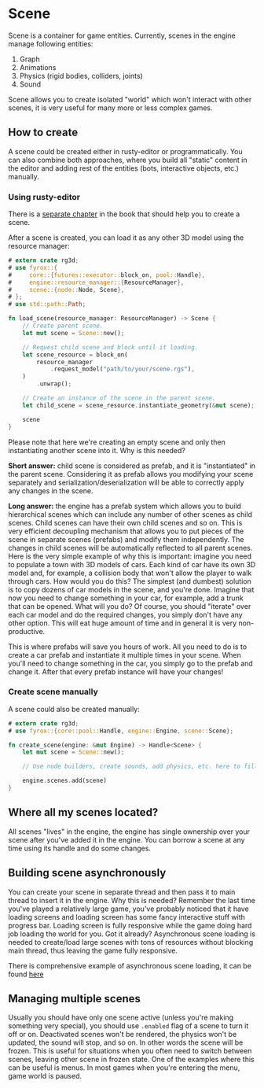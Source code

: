 # Scene 

Scene is a container for game entities. Currently, scenes in the engine manage following entities:

1) Graph
2) Animations
3) Physics (rigid bodies, colliders, joints)
4) Sound 

Scene allows you to create isolated "world" which won't interact with other scenes, it is very useful for many
more or less complex games.

## How to create

A scene could be created either in rusty-editor or programmatically. You can also combine both approaches, where
you build all "static" content in the editor and adding rest of the entities (bots, interactive objects, etc.)
manually.

### Using rusty-editor

There is a [separate chapter](../../rusty-editor/introduction.md) in the book that should help you to create a scene.

After a scene is created, you can load it as any other 3D model using the resource manager:

```rust
# extern crate rg3d;
# use fyrox::{
#     core::{futures::executor::block_on, pool::Handle},
#     engine::resource_manager::{ResourceManager},
#     scene::{node::Node, Scene},
# };
# use std::path::Path;

fn load_scene(resource_manager: ResourceManager) -> Scene {
    // Create parent scene.
    let mut scene = Scene::new();

    // Request child scene and block until it loading.
    let scene_resource = block_on(
        resource_manager
            .request_model("path/to/your/scene.rgs"),
    )
        .unwrap();

    // Create an instance of the scene in the parent scene.
    let child_scene = scene_resource.instantiate_geometry(&mut scene);

    scene
}
```

Please note that here we're creating an empty scene and only then instantiating another scene into it. Why is this
needed? 

**Short answer:** child scene is considered as prefab, and it is "instantiated" in the parent scene. Considering 
it as prefab allows you modifying your scene separately and serialization/deserialization will be able to correctly
apply any changes in the scene.

**Long answer:** the engine has a prefab system which allows you to build hierarchical scenes which can include any
number of other scenes as child scenes. Child scenes can have their own child scenes and so on. This is very 
efficient decoupling mechanism that allows you to put pieces of the scene in separate scenes (prefabs) and modify
them independently. The changes in child scenes will be automatically reflected to all parent scenes. Here is the
very simple example of why this is important: imagine you need to populate a town with 3D models of cars. Each
kind of car have its own 3D model and, for example, a collision body that won't allow the player to walk through
cars. How would you do this? The simplest (and dumbest) solution is to copy dozens of car models in the scene, and
you're done. Imagine that now you need to change something in your car, for example, add a trunk that can be opened.
What will you do? Of course, you should "iterate" over each car model and do the required changes, you simply don't have
any other option. This will eat huge amount of time and in general it is very non-productive.  

This is where prefabs will save you hours of work. All you need to do is to create a car prefab and instantiate it
multiple times in your scene. When you'll need to change something in the car, you simply go to the prefab and change
it. After that every prefab instance will have your changes!

### Create scene manually

A scene could also be created manually:

```rust
# extern crate rg3d;
# use fyrox::{core::pool::Handle, engine::Engine, scene::Scene};

fn create_scene(engine: &mut Engine) -> Handle<Scene> {
    let mut scene = Scene::new();

    // Use node builders, create sounds, add physics, etc. here to fill the scene.

    engine.scenes.add(scene)
}
```

## Where all my scenes located?

All scenes "lives" in the engine, the engine has single ownership over your scene after you've added it in the engine.
You can borrow a scene at any time using its handle and do some changes.

## Building scene asynchronously 

You can create your scene in separate thread and then pass it to main thread to insert it in the engine. Why this 
is needed? Remember the last time you've played a relatively large game, you've probably noticed that it have 
loading screens and loading screen has some fancy interactive stuff with progress bar. Loading screen is fully 
responsive while the game doing hard job loading the world for you. Got it already? Asynchronous scene loading is
needed to create/load large scenes with tons of resources without blocking main thread, thus leaving the game 
fully responsive. 

There is comprehensive example of asynchronous scene loading, it can be found 
[here](https://github.com/FyroxEngine/Fyrox/blob/master/examples/async.rs)  

## Managing multiple scenes

Usually you should have only one scene active (unless you're making something very special), you should use 
`.enabled` flag of a scene to turn it off or on. Deactivated scenes won't be rendered, the physics won't be
updated, the sound will stop, and so on. In other words the scene will be frozen. This is useful for situations
when you often need to switch between scenes, leaving other scene in frozen state. One of the examples where this
can be useful is menus. In most games when you're entering the menu, game world is paused. 
